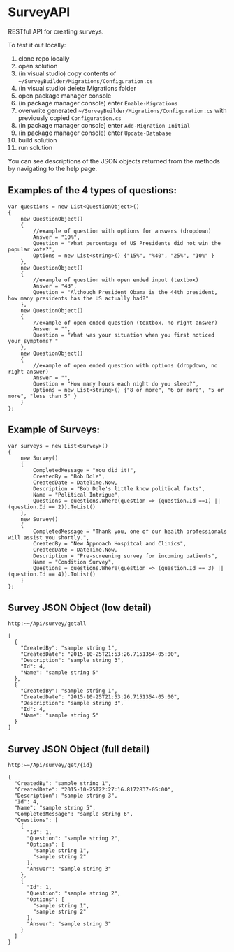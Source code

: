 # SurveyAPI
RESTful API for creating surveys.

To test it out locally:

1. clone repo locally
2. open solution
3. (in visual studio) copy contents of `~/SurveyBuilder/Migrations/Configuration.cs`
4. (in visual studio) delete Migrations folder
5. open package manager console
6. (in package manager console) enter `Enable-Migrations`
7. overwrite generated `~/SurveyBuilder/Migrations/Configuration.cs` with previously copied `Configuration.cs`
8. (in package manager console) enter `Add-Migration Initial`
9. (in package manager console) enter `Update-Database`
10. build solution
11. run solution


You can see descriptions of the JSON objects returned from the methods by navigating to the help page.

## Examples of the 4 types of questions:
```
var questions = new List<QuestionObject>()
{
	new QuestionObject()
	{
		//example of question with options for answers (dropdown)
		Answer = "10%",
		Question = "What percentage of US Presidents did not win the popular vote?",
		Options = new List<string>() {"15%", "%40", "25%", "10%" }
	},
	new QuestionObject()
	{
		//example of question with open ended input (textbox)
		Answer = "43",
		Question = "Although President Obama is the 44th president, how many presidents has the US actually had?"
	},
	new QuestionObject()
	{
		//example of open ended question (textbox, no right answer)
		Answer = "",
		Question = "What was your situation when you first noticed your symptoms? "
	},
	new QuestionObject()
	{
		//example of open ended question with options (dropdown, no right answer)
		Answer = "",
		Question = "How many hours each night do you sleep?",
		Options = new List<string>() {"8 or more", "6 or more", "5 or more", "less than 5" }
	}
};
```

## Example of Surveys:
```
var surveys = new List<Survey>()
{
	new Survey()
	{
		CompletedMessage = "You did it!",
		CreatedBy = "Bob Dole",
		CreatedDate = DateTime.Now,
		Description = "Bob Dole's little know political facts",
		Name = "Political Intrigue",
		Questions = questions.Where(question => (question.Id ==1) || (question.Id == 2)).ToList()
	},
	new Survey()
	{
		CompletedMessage = "Thank you, one of our health professionals will assist you shortly.",
		CreatedBy = "New Approach Hospitcal and Clinics",
		CreatedDate = DateTime.Now,
		Description = "Pre-screening survey for incoming patients",
		Name = "Condition Survey",
		Questions = questions.Where(question => (question.Id == 3) || (question.Id == 4)).ToList()
	}
};
```

## Survey JSON Object (low detail)
`http:~~/Api/survey/getall`

```
[
  {
    "CreatedBy": "sample string 1",
    "CreatedDate": "2015-10-25T21:53:26.7151354-05:00",
    "Description": "sample string 3",
    "Id": 4,
    "Name": "sample string 5"
  },
  {
    "CreatedBy": "sample string 1",
    "CreatedDate": "2015-10-25T21:53:26.7151354-05:00",
    "Description": "sample string 3",
    "Id": 4,
    "Name": "sample string 5"
  }
]
```


## Survey JSON Object (full detail)
`http:~~/Api/survey/get/{id}`
```
{
  "CreatedBy": "sample string 1",
  "CreatedDate": "2015-10-25T22:27:16.8172837-05:00",
  "Description": "sample string 3",
  "Id": 4,
  "Name": "sample string 5",
  "CompletedMessage": "sample string 6",
  "Questions": [
    {
      "Id": 1,
      "Question": "sample string 2",
      "Options": [
        "sample string 1",
        "sample string 2"
      ],
      "Answer": "sample string 3"
    },
    {
      "Id": 1,
      "Question": "sample string 2",
      "Options": [
        "sample string 1",
        "sample string 2"
      ],
      "Answer": "sample string 3"
    }
  ]
}
```